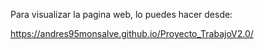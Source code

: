 Para visualizar la pagina web, lo puedes hacer desde:

https://andres95monsalve.github.io/Proyecto_TrabajoV2.0/